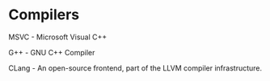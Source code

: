 # Compilers

MSVC - Microsoft Visual C++

G++ - GNU C++ Compiler

CLang - An open-source frontend, part of the LLVM compiler infrastructure.

